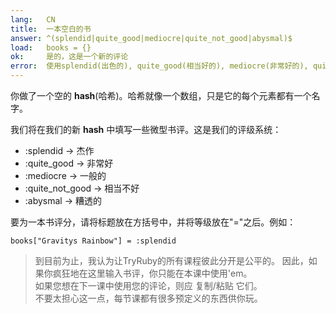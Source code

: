 ```yaml
---
lang:   CN
title:  一本空白的书
answer: ^(splendid|quite_good|mediocre|quite_not_good|abysmal)$
load:   books = {}
ok:     是的，这是一个新的评论
error:  使用splendid(出色的), quite_good(相当好的), mediocre(非常好的), quite_not_good(相当不好), abysmal(糟透的). 不要忘记了冒号":"
---
```


你做了一个空的 __hash__(哈希)。哈希就像一个数组，只是它的每个元素都有一个名字。

我们将在我们的新 __hash__ 中填写一些微型书评。这是我们的评级系统：

- :splendid &rarr; 杰作
- :quite\_good &rarr; 非常好
- :mediocre &rarr; 一般的
- :quite\_not\_good &rarr; 相当不好
- :abysmal &rarr; 糟透的

要为一本书评分，请将标题放在方括号中，并将等级放在"="之后。例如：

    books["Gravitys Rainbow"] = :splendid

> 到目前为止，我认为让TryRuby的所有课程彼此分开是公平的。
> 因此，如果你疯狂地在这里输入书评，你只能在本课中使用'em。  
> 如果您想在下一课中使用您的评论，则应 复制/粘贴 它们。  
> 不要太担心这一点，每节课都有很多预定义的东西供你玩。
